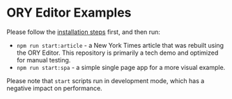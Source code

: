 # ORY Editor Examples

Please follow the [installation steps](../README.md) first, and then run:

* `npm run start:article` - a New York Times article that was rebuilt using the ORY Editor. This
repository is primarily a tech demo and optimized for manual testing.
* `npm run start:spa` - a simple single page app for a more visual example.

Please note that `start` scripts run in development mode, which has a negative impact on performance.
